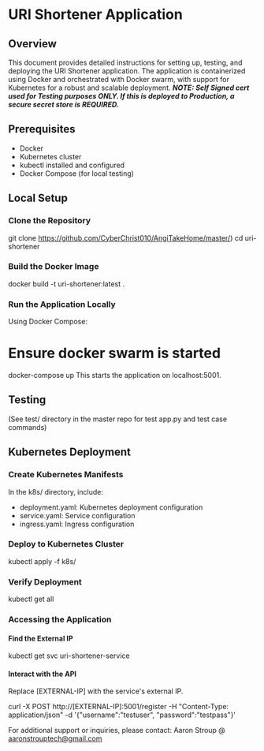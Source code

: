 # URI Shortener Application

## Overview
This document provides detailed instructions for setting up, testing, and deploying the URI Shortener application. The application is containerized using Docker and orchestrated with Docker swarm, with support for Kubernetes for a robust and scalable deployment. ***NOTE: Self Signed cert used for Testing purposes ONLY. If this is deployed to Production, a secure secret store is REQUIRED.***

## Prerequisites
- Docker
- Kubernetes cluster
- kubectl installed and configured
- Docker Compose (for local testing)

## Local Setup
### Clone the Repository
git clone https://github.com/CyberChrist010/AngiTakeHome/master/)
cd uri-shortener

### Build the Docker Image
docker build -t uri-shortener:latest .

### Run the Application Locally
Using Docker Compose:

# Ensure docker swarm is started
docker-compose up
This starts the application on localhost:5001.

## Testing
(See test/ directory in the master repo for test app.py and test case commands)

## Kubernetes Deployment
### Create Kubernetes Manifests
In the k8s/ directory, include:
- deployment.yaml: Kubernetes deployment configuration
- service.yaml: Service configuration
- ingress.yaml: Ingress configuration

### Deploy to Kubernetes Cluster
kubectl apply -f k8s/

### Verify Deployment
kubectl get all

### Accessing the Application
#### Find the External IP
kubectl get svc uri-shortener-service

#### Interact with the API
Replace [EXTERNAL-IP] with the service's external IP.

curl -X POST http://[EXTERNAL-IP]:5001/register -H "Content-Type: application/json" -d '{"username":"testuser", "password":"testpass"}'

For additional support or inquiries, please contact: Aaron Stroup @ aaronstrouptech@gmail.com
